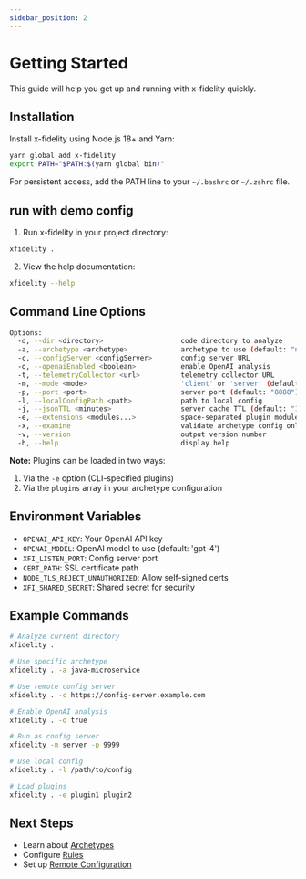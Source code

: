 ```yaml
---
sidebar_position: 2
---
```


# Getting Started

This guide will help you get up and running with x-fidelity quickly.

## Installation

Install x-fidelity using Node.js 18+ and Yarn:

```bash
yarn global add x-fidelity
export PATH="$PATH:$(yarn global bin)"
```

For persistent access, add the PATH line to your `~/.bashrc` or `~/.zshrc` file.

## run with demo config

1. Run x-fidelity in your project directory:

```bash
xfidelity .
```

2. View the help documentation:

```bash
xfidelity --help
```

## Command Line Options

```bash
Options:
  -d, --dir <directory>                   code directory to analyze
  -a, --archetype <archetype>             archetype to use (default: "node-fullstack")
  -c, --configServer <configServer>       config server URL
  -o, --openaiEnabled <boolean>           enable OpenAI analysis
  -t, --telemetryCollector <url>          telemetry collector URL
  -m, --mode <mode>                       'client' or 'server' (default: "client") 
  -p, --port <port>                       server port (default: "8888")
  -l, --localConfigPath <path>            path to local config
  -j, --jsonTTL <minutes>                 server cache TTL (default: "10")
  -e, --extensions <modules...>           space-separated plugin modules
  -x, --examine                           validate archetype config only
  -v, --version                           output version number
  -h, --help                              display help
```

**Note:** Plugins can be loaded in two ways:
1. Via the `-e` option (CLI-specified plugins)
2. Via the `plugins` array in your archetype configuration

## Environment Variables

- `OPENAI_API_KEY`: Your OpenAI API key
- `OPENAI_MODEL`: OpenAI model to use (default: 'gpt-4')
- `XFI_LISTEN_PORT`: Config server port
- `CERT_PATH`: SSL certificate path
- `NODE_TLS_REJECT_UNAUTHORIZED`: Allow self-signed certs
- `XFI_SHARED_SECRET`: Shared secret for security

## Example Commands

```bash
# Analyze current directory
xfidelity .

# Use specific archetype
xfidelity . -a java-microservice

# Use remote config server
xfidelity . -c https://config-server.example.com

# Enable OpenAI analysis
xfidelity . -o true

# Run as config server
xfidelity -m server -p 9999

# Use local config
xfidelity . -l /path/to/config

# Load plugins
xfidelity . -e plugin1 plugin2
```

## Next Steps

- Learn about [Archetypes](./archetypes)
- Configure [Rules](./rules)
- Set up [Remote Configuration](./remote-config)
